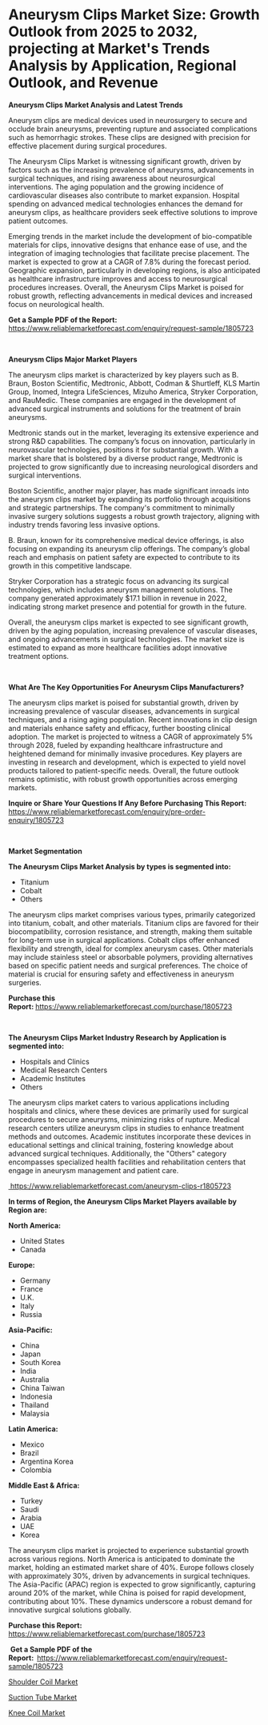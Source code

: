 <p><h1>Aneurysm Clips Market Size: Growth Outlook from 2025 to 2032, projecting at Market's Trends Analysis by Application, Regional Outlook, and Revenue</h1></p><p><strong>Aneurysm Clips Market Analysis and Latest Trends</strong></p>
<p><p>Aneurysm clips are medical devices used in neurosurgery to secure and occlude brain aneurysms, preventing rupture and associated complications such as hemorrhagic strokes. These clips are designed with precision for effective placement during surgical procedures. </p><p>The Aneurysm Clips Market is witnessing significant growth, driven by factors such as the increasing prevalence of aneurysms, advancements in surgical techniques, and rising awareness about neurosurgical interventions. The aging population and the growing incidence of cardiovascular diseases also contribute to market expansion. Hospital spending on advanced medical technologies enhances the demand for aneurysm clips, as healthcare providers seek effective solutions to improve patient outcomes.</p><p>Emerging trends in the market include the development of bio-compatible materials for clips, innovative designs that enhance ease of use, and the integration of imaging technologies that facilitate precise placement. The market is expected to grow at a CAGR of 7.8% during the forecast period. Geographic expansion, particularly in developing regions, is also anticipated as healthcare infrastructure improves and access to neurosurgical procedures increases. Overall, the Aneurysm Clips Market is poised for robust growth, reflecting advancements in medical devices and increased focus on neurological health.</p></p>
<p><strong>Get a Sample PDF of the Report:&nbsp;</strong> <a href="https://www.reliablemarketforecast.com/enquiry/request-sample/1805723?utm_campaign=1890&utm_medium=2&utm_source=Github&utm_content=ia&utm_term=04032025&utm_id=aneurysm-clips">https://www.reliablemarketforecast.com/enquiry/request-sample/1805723</a></p>
<p>&nbsp;</p>
<p><strong>Aneurysm Clips Major Market Players</strong></p>
<p><p>The aneurysm clips market is characterized by key players such as B. Braun, Boston Scientific, Medtronic, Abbott, Codman & Shurtleff, KLS Martin Group, Inomed, Integra LifeSciences, Mizuho America, Stryker Corporation, and RauMedic. These companies are engaged in the development of advanced surgical instruments and solutions for the treatment of brain aneurysms.</p><p>Medtronic stands out in the market, leveraging its extensive experience and strong R&D capabilities. The company’s focus on innovation, particularly in neurovascular technologies, positions it for substantial growth. With a market share that is bolstered by a diverse product range, Medtronic is projected to grow significantly due to increasing neurological disorders and surgical interventions.</p><p>Boston Scientific, another major player, has made significant inroads into the aneurysm clips market by expanding its portfolio through acquisitions and strategic partnerships. The company's commitment to minimally invasive surgery solutions suggests a robust growth trajectory, aligning with industry trends favoring less invasive options.</p><p>B. Braun, known for its comprehensive medical device offerings, is also focusing on expanding its aneurysm clip offerings. The company’s global reach and emphasis on patient safety are expected to contribute to its growth in this competitive landscape.</p><p>Stryker Corporation has a strategic focus on advancing its surgical technologies, which includes aneurysm management solutions. The company generated approximately $17.1 billion in revenue in 2022, indicating strong market presence and potential for growth in the future.</p><p>Overall, the aneurysm clips market is expected to see significant growth, driven by the aging population, increasing prevalence of vascular diseases, and ongoing advancements in surgical technologies. The market size is estimated to expand as more healthcare facilities adopt innovative treatment options.</p></p>
<p>&nbsp;</p>
<p><strong>What Are The Key Opportunities For Aneurysm Clips Manufacturers?</strong></p>
<p><p>The aneurysm clips market is poised for substantial growth, driven by increasing prevalence of vascular diseases, advancements in surgical techniques, and a rising aging population. Recent innovations in clip design and materials enhance safety and efficacy, further boosting clinical adoption. The market is projected to witness a CAGR of approximately 5% through 2028, fueled by expanding healthcare infrastructure and heightened demand for minimally invasive procedures. Key players are investing in research and development, which is expected to yield novel products tailored to patient-specific needs. Overall, the future outlook remains optimistic, with robust growth opportunities across emerging markets.</p></p>
<p><strong>Inquire or Share Your Questions If Any Before Purchasing This Report:</strong> <a href="https://www.reliablemarketforecast.com/enquiry/pre-order-enquiry/1805723?utm_campaign=1890&utm_medium=2&utm_source=Github&utm_content=ia&utm_term=04032025&utm_id=aneurysm-clips">https://www.reliablemarketforecast.com/enquiry/pre-order-enquiry/1805723</a></p>
<p>&nbsp;</p>
<p><strong>Market Segmentation</strong></p>
<p><strong>The Aneurysm Clips Market Analysis by types is segmented into:</strong></p>
<p><ul><li>Titanium</li><li>Cobalt</li><li>Others</li></ul></p>
<p><p>The aneurysm clips market comprises various types, primarily categorized into titanium, cobalt, and other materials. Titanium clips are favored for their biocompatibility, corrosion resistance, and strength, making them suitable for long-term use in surgical applications. Cobalt clips offer enhanced flexibility and strength, ideal for complex aneurysm cases. Other materials may include stainless steel or absorbable polymers, providing alternatives based on specific patient needs and surgical preferences. The choice of material is crucial for ensuring safety and effectiveness in aneurysm surgeries.</p></p>
<p><strong>Purchase this Report:&nbsp;</strong><a href="https://www.reliablemarketforecast.com/purchase/1805723?utm_campaign=1890&utm_medium=2&utm_source=Github&utm_content=ia&utm_term=04032025&utm_id=aneurysm-clips">https://www.reliablemarketforecast.com/purchase/1805723</a></p>
<p>&nbsp;</p>
<p><strong>The Aneurysm Clips Market Industry Research by Application is segmented into:</strong></p>
<p><ul><li>Hospitals and Clinics</li><li>Medical Research Centers</li><li>Academic Institutes</li><li>Others</li></ul></p>
<p><p>The aneurysm clips market caters to various applications including hospitals and clinics, where these devices are primarily used for surgical procedures to secure aneurysms, minimizing risks of rupture. Medical research centers utilize aneurysm clips in studies to enhance treatment methods and outcomes. Academic institutes incorporate these devices in educational settings and clinical training, fostering knowledge about advanced surgical techniques. Additionally, the "Others" category encompasses specialized health facilities and rehabilitation centers that engage in aneurysm management and patient care.</p></p>
<p><a href="https://www.reliablemarketforecast.com/aneurysm-clips-r1805723?utm_campaign=1890&utm_medium=2&utm_source=Github&utm_content=ia&utm_term=04032025&utm_id=aneurysm-clips">&nbsp;https://www.reliablemarketforecast.com/aneurysm-clips-r1805723</a></p>
<p><strong>In terms of Region, the Aneurysm Clips Market Players available by Region are:</strong></p>
<p>
    <p> <strong> North America: </strong>
        <ul>
            <li>United States</li>
            <li>Canada</li>
        </ul>
        </p> 
    <p> <strong> Europe: </strong>
        <ul>
            <li>Germany</li>
            <li>France</li>
            <li>U.K.</li>
            <li>Italy</li>
            <li>Russia</li>
        </ul>
        </p> 
    <p> <strong> Asia-Pacific: </strong>
        <ul>
            <li>China</li>
            <li>Japan</li>
            <li>South Korea</li>
            <li>India</li>
            <li>Australia</li>
            <li>China Taiwan</li>
            <li>Indonesia</li>
            <li>Thailand</li>
            <li>Malaysia</li>
        </ul>
        </p> 
    <p> <strong> Latin America: </strong>
        <ul>
            <li>Mexico</li>
            <li>Brazil</li>
            <li>Argentina Korea</li>
            <li>Colombia</li>
        </ul>
        </p> 
    <p> <strong> Middle East & Africa: </strong>
        <ul>
            <li>Turkey</li>
            <li>Saudi</li>
            <li>Arabia</li>
            <li>UAE</li>
            <li>Korea</li>
        </ul>
    </p>
    </p>
<p><p>The aneurysm clips market is projected to experience substantial growth across various regions. North America is anticipated to dominate the market, holding an estimated market share of 40%. Europe follows closely with approximately 30%, driven by advancements in surgical techniques. The Asia-Pacific (APAC) region is expected to grow significantly, capturing around 20% of the market, while China is poised for rapid development, contributing about 10%. These dynamics underscore a robust demand for innovative surgical solutions globally.</p></p>
<p><strong>Purchase this Report: </strong><a href="https://www.reliablemarketforecast.com/purchase/1805723?utm_campaign=1890&utm_medium=2&utm_source=Github&utm_content=ia&utm_term=04032025&utm_id=aneurysm-clips">https://www.reliablemarketforecast.com/purchase/1805723</a></p>
<p>&nbsp;<strong>Get a Sample PDF of the Report:&nbsp;&nbsp;</strong><a href="https://www.reliablemarketforecast.com/enquiry/request-sample/1805723?utm_campaign=1890&utm_medium=2&utm_source=Github&utm_content=ia&utm_term=04032025&utm_id=aneurysm-clips">https://www.reliablemarketforecast.com/enquiry/request-sample/1805723</a></p>
<p><strong></strong></p>
<p><p><a href="https://github.com/brinnoifon/Market-Research-Report-List-1/blob/main/shoulder-coil-market.md?utm_campaign=1890&utm_medium=2&utm_source=Github&utm_content=ia&utm_term=04032025&utm_id=aneurysm-clips">Shoulder Coil Market</a></p><p><a href="https://github.com/lylyparadise/Market-Research-Report-List-6/blob/main/suction-tube-market.md?utm_campaign=1890&utm_medium=2&utm_source=Github&utm_content=ia&utm_term=04032025&utm_id=aneurysm-clips">Suction Tube Market</a></p><p><a href="https://github.com/rjaibiagha/Market-Research-Report-List-1/blob/main/knee-coil-market.md?utm_campaign=1890&utm_medium=2&utm_source=Github&utm_content=ia&utm_term=04032025&utm_id=aneurysm-clips">Knee Coil Market</a></p></p>